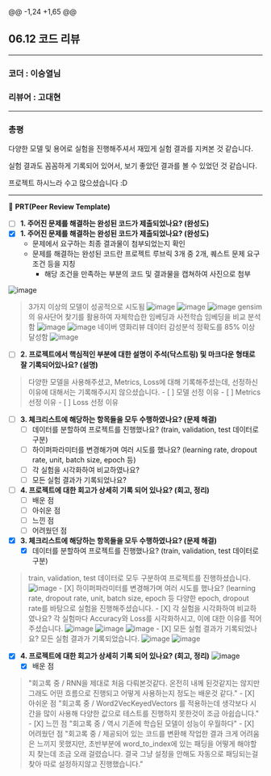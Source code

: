 @@ -1,24 +1,65 @@
## 06.12 코드 리뷰
***
### 코더 : 이승열님
### 리뷰어 : 고대현
***
### 총평
다양한 모델 및 용어로 실험을 진행해주셔서 재밌게 실험 결과를 지켜본 것 같습니다.

실험 결과도 꼼꼼하게 기록되어 있어서, 보기 좋았던 결과를 볼 수 있었던 것 같습니다.

프로젝트 하시느라 수고 많으셨습니다 :D
***
🔑 **PRT(Peer Review Template)**

- [ ]  **1. 주어진 문제를 해결하는 완성된 코드가 제출되었나요? (완성도)**
- [X]  **1. 주어진 문제를 해결하는 완성된 코드가 제출되었나요? (완성도)**
    - 문제에서 요구하는 최종 결과물이 첨부되었는지 확인
    - 문제를 해결하는 완성된 코드란 프로젝트 루브릭 3개 중 2개, 
    퀘스트 문제 요구조건 등을 지칭
        - 해당 조건을 만족하는 부분의 코드 및 결과물을 캡쳐하여 사진으로 첨부

![image](https://github.com/2exponentiation10/aiffel_projects/assets/102419537/19d799a5-bc5f-4c69-87cb-f6c6aab9feb9)
> 3가지 이상의 모델이 성공적으로 시도됨
![image](https://github.com/2exponentiation10/aiffel_projects/assets/102419537/ee414baf-87ed-4e86-a461-f6104b3b7382)
![image](https://github.com/2exponentiation10/aiffel_projects/assets/102419537/a548185c-a45d-4687-a2c5-b2bd56a241d1)
![image](https://github.com/2exponentiation10/aiffel_projects/assets/102419537/5f9797a0-10c8-45c8-9116-73247a0cd4e3)
> gensim의 유사단어 찾기를 활용하여 자체학습한 임베딩과 사전학습 임베딩을 비교 분석함
![image](https://github.com/2exponentiation10/aiffel_projects/assets/102419537/e46fe442-5e92-43f3-8810-80ead20375be)
![image](https://github.com/2exponentiation10/aiffel_projects/assets/102419537/569aff8d-10ae-4b86-a2bd-1e34aee2363c)
> 네이버 영화리뷰 데이터 감성분석 정확도를 85% 이상 달성함
![image](https://github.com/2exponentiation10/aiffel_projects/assets/102419537/bec168ac-dd28-4bac-aa62-832459543cb3)

- [ ]  **2. 프로젝트에서 핵심적인 부분에 대한 설명이 주석(닥스트링) 및 마크다운 형태로 잘 기록되어있나요? (설명)**
> 다양한 모델을 사용해주셨고, Metrics, Loss에 대해 기록해주셨는데, 선정하신 이유에 대해서는 기록해주시지 않으셨습니다.
    - [ ]  모델 선정 이유
    - [ ]  Metrics 선정 이유
    - [ ]  Loss 선정 이유

- [ ]  **3. 체크리스트에 해당하는 항목들을 모두 수행하였나요? (문제 해결)**
    - [ ]  데이터를 분할하여 프로젝트를 진행했나요? (train, validation, test 데이터로 구분)
    - [ ]  하이퍼파라미터를 변경해가며 여러 시도를 했나요? (learning rate, dropout rate, unit, batch size, epoch 등)
    - [ ]  각 실험을 시각화하여 비교하였나요?
    - [ ]  모든 실험 결과가 기록되었나요?

- [ ]  **4. 프로젝트에 대한 회고가 상세히 기록 되어 있나요? (회고, 정리)**
    - [ ]  배운 점
    - [ ]  아쉬운 점
    - [ ]  느낀 점
    - [ ]  어려웠던 점
- [X]  **3. 체크리스트에 해당하는 항목들을 모두 수행하였나요? (문제 해결)**
    - [X]  데이터를 분할하여 프로젝트를 진행했나요? (train, validation, test 데이터로 구분)
> train, validation, test 데이터로 모두 구분하여 프로젝트를 진행하셨습니다.
![image](https://github.com/2exponentiation10/aiffel_projects/assets/102419537/c6b4d3f2-1e00-4386-a495-7b997a4a2648)
    - [X]  하이퍼파라미터를 변경해가며 여러 시도를 했나요? (learning rate, dropout rate, unit, batch size, epoch 등
> 다양한 epoch, dropout rate를 바탕으로 실험을 진행해주셨습니다.
    - [X]  각 실험을 시각화하여 비교하였나요?
> 각 실험마다 Accuracy와 Loss를 시각화하시고, 이에 대한 이유를 적어주셨습니다.
![image](https://github.com/2exponentiation10/aiffel_projects/assets/102419537/9d32b67d-c1a2-40bb-a5df-e287f82f2331)
![image](https://github.com/2exponentiation10/aiffel_projects/assets/102419537/5dab7a7e-65d2-4376-be18-1dc54255b8fd)
![image](https://github.com/2exponentiation10/aiffel_projects/assets/102419537/5421e763-14b9-4417-b34a-5540902a99a4)
    - [X]  모든 실험 결과가 기록되었나요?
> 모든 실험 결과가 기록되었습니다.
![image](https://github.com/2exponentiation10/aiffel_projects/assets/102419537/c9650ec7-50a5-4a8f-bc21-929e017ab967)
![image](https://github.com/2exponentiation10/aiffel_projects/assets/102419537/5a388dbb-9969-493b-97ff-a89c972a4b2a)



- [X]  **4. 프로젝트에 대한 회고가 상세히 기록 되어 있나요? (회고, 정리)**
![image](https://github.com/2exponentiation10/aiffel_projects/assets/102419537/e3ed39cb-0feb-4a09-8424-1fad4b89e1ec)
    - [X]  배운 점
  > "회고록 중 / RNN을 제대로 처음 다뤄본것같다. 온전히 내께 된것같지는 않지만 그래도 어떤 흐름으로 진행되고 어떻게 사용하는지 정도는 배운것 같다."
    - [X]  아쉬운 점
  > "회고록 중 / Word2VecKeyedVectors 를 적용하는데 생각보다 시간을 많이 사용해 다양한 값으로 테스트를 진행하지 못한것이 조금 아쉽습니다."
    - [X]  느낀 점
  > "회고록 중 / 역시 기존에 학습된 모델이 성능이 우월하다"
    - [X]  어려웠던 점
  > "회고록 중 / 제공되어 있는 코드를 변환해 작업한 결과 크게 어려움은 느끼지 못했지만, 초반부분에 word_to_index에 있는 패딩을 어떻게 해야할지 찾는데 조금 오래 걸렸습니다. 결국 그냥 설정을 안해도 자동으로 패딩되는걸 찾아 따로 설정하지않고 진행했습니다."
